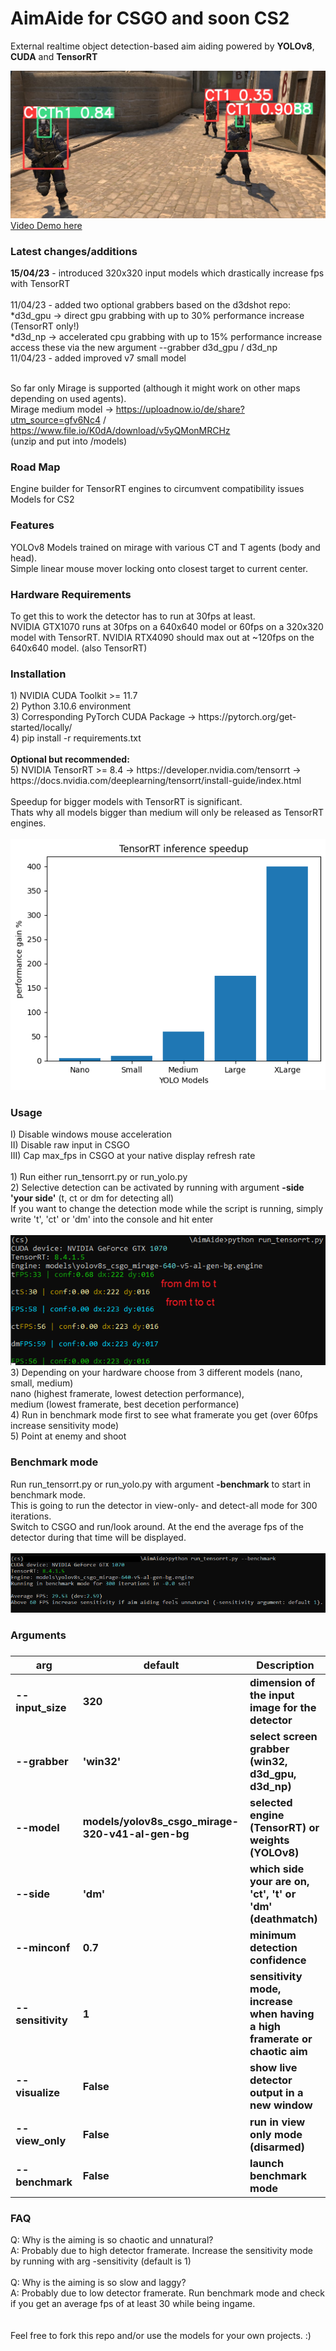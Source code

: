 # AimAide for CSGO and soon CS2

External realtime object detection-based aim aiding powered by <b>YOLOv8</b>, <b>CUDA</b> and <b>TensorRT</b>

<img src="/docs/header_cts.jpg"><br>
[Video Demo here](https://github.com/schelmi1/AimAide/blob/main/docs/demo.mp4?raw=true)
<br>

<h3>Latest changes/additions</h3>
<b>15/04/23</b> - introduced 320x320 input models which drastically increase fps with TensorRT<br>
<br>
11/04/23 - added two optional grabbers based on the d3dshot repo:</br>
*d3d_gpu -> direct gpu grabbing with up to 30% performance increase (TensorRT only!)</br>
*d3d_np -> accelerated cpu grabbing with up to 15% performance increase</br>
access these via the new argument --grabber d3d_gpu / d3d_np</br>
11/04/23 - added improved v7 small model</br></br>

So far only Mirage is supported (although it might work on other maps depending on used agents).<br>
Mirage medium model -> https://uploadnow.io/de/share?utm_source=gfv6Nc4 / https://www.file.io/K0dA/download/v5yQMonMRCHz<br> (unzip and put into /models)

<h3>Road Map</h3>
Engine builder for TensorRT engines to circumvent compatibility issues<br>
Models for CS2<br>


<h3>Features</h3>
YOLOv8 Models trained on mirage with various CT and T agents (body and head).<br>
Simple linear mouse mover locking onto closest target to current center.<br>

<h3>Hardware Requirements</h3>
To get this to work the detector has to run at 30fps at least.<br>
NVIDIA GTX1070 runs at 30fps on a 640x640 model or 60fps on a 320x320 model with TensorRT.
NVIDIA RTX4090 should max out at ~120fps on the 640x640 model. (also TensorRT)


<h3>Installation</h3>
1) NVIDIA CUDA Toolkit >= 11.7<br>
2) Python 3.10.6 environment<br>
3) Corresponding PyTorch CUDA Package -> https://pytorch.org/get-started/locally/<br>
4) pip install -r requirements.txt<br><br>
<b>Optional but recommended:</b><br>
5) NVIDIA TensorRT >= 8.4 -> https://developer.nvidia.com/tensorrt -> https://docs.nvidia.com/deeplearning/tensorrt/install-guide/index.html<br> 
<br>
Speedup for bigger models with TensorRT is significant.<br>
Thats why all models bigger than medium will only be released as TensorRT engines.<br><br>
<img src="/docs/TensorRT_Speedup.png">

<h3>Usage</h3>
I) Disable windows mouse acceleration<br>
II) Disable raw input in CSGO<br>
III) Cap max_fps in CSGO at your native display refresh rate<br>
<br>
1) Run either run_tensorrt.py or run_yolo.py<br>
2) Selective detection can be activated by running with argument <b>-side 'your side'</b> (t, ct or dm for detecting all)<br>
If you want to change the detection mode while the script is running, simply write 't', 'ct' or 'dm' into the console and hit enter<br><br>
<img src="/docs/side_switch.png"><br>
3) Depending on your hardware choose from 3 different models (nano, small, medium)<br>
nano (highest framerate, lowest detection performance),<br>
medium (lowest framerate, best decetion performance)<br>
4) Run in benchmark mode first to see what framerate you get (over 60fps increase sensitivity mode)<br>
5) Point at enemy and shoot

<h3>Benchmark mode</h3>
Run run_tensorrt.py or run_yolo.py with argument <b>-benchmark</b> to start in benchmark mode.<br>
This is going to run the detector in view-only- and detect-all mode for 300 iterations.<br>
Switch to CSGO and run/look around. At the end the average fps of the detector during that time will be displayed.
<br><br>
<img src="/docs/benchmark_mode1.png">

<h3>Arguments<h3>


| arg      | default   | Description                                                                                               |
| ----      | ---       | ---                                                                                                      |
| --input_size      | 320                                  | dimension of the input image for the detector                          |
| --grabber      | 'win32'                                  | select screen grabber (win32, d3d_gpu, d3d_np)                          |
| --model           | models/yolov8s_csgo_mirage-320-v41-al-gen-bg | selected engine (TensorRT) or weights (YOLOv8)               |          
| --side            | 'dm'                                 | which side your are on, 'ct', 't' or 'dm' (deathmatch)                 | 
| --minconf         | 0.7                                  | minimum detection confidence                                           |  
| --sensitivity     | 1                                    | sensitivity mode, increase when having a high framerate or chaotic aim |
| --visualize       | False                                | show live detector output in a new window                              |
| --view_only       | False                                | run in view only mode (disarmed)                                       |
| --benchmark       | False                                | launch benchmark mode                                                  |



<h3>FAQ</h3>

Q: Why is the aiming is so chaotic and unnatural?<br>
A: Probably due to high detector framerate. Increase the sensitivity mode by running with arg -sensitivity (default is 1)<br>
<br>
Q: Why is the aiming is so slow and laggy?<br>
A: Probably due to low detector framerate. Run benchmark mode and check if you get an average fps of at least 30 while being ingame.<br>
<br><br>
Feel free to fork this repo and/or use the models for your own projects. :)
